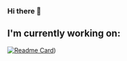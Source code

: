 ### Hi there 👋

## I'm currently working on:
[![Readme Card](https://github-readme-stats.vercel.app/api/pin/?username=AkseliManninen&repo=github-readme-stats)](https://github.com/AkseliManninen/Electricity-Data-Project))

<!--
**AkseliManninen/AkseliManninen** is a ✨ _special_ ✨ repository because its `README.md` (this file) appears on your GitHub profile.

Here are some ideas to get you started:

- 🔭 I’m currently working on ...
- 🌱 I’m currently learning ...
- 👯 I’m looking to collaborate on ...
- 🤔 I’m looking for help with ...
- 💬 Ask me about ...
- 📫 How to reach me: ...
- 😄 Pronouns: ...
- ⚡ Fun fact: ...
-->
